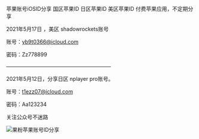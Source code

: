 苹果账号iOSID分享
国区苹果ID
日区苹果ID
美区苹果ID
付费苹果应用，不定期分享

2021年5月17日 ，美区 shadowrockets账号


账号：yb9t0366@icloud.com

密码：Zz778899


————————————————————

2021年5月12日，分享日区 nplayer pro账号。

账号：t1ezz07@icloud.com

密码：Aa123234


关注公众号不迷路

![果粉苹果账号ID分享](https://www.hualigs.cn/image/609b94aabc6d5.jpg)

